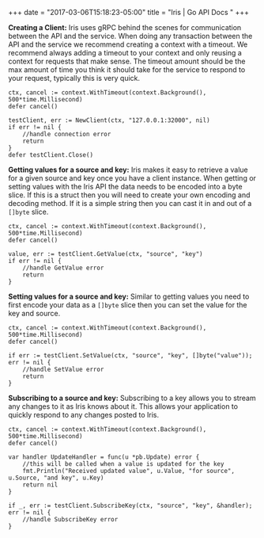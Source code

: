 +++
date = "2017-03-06T15:18:23-05:00"
title = "Iris | Go API Docs "
+++

**Creating a Client:** Iris uses gRPC behind the scenes for communication between the API and the service. When doing any transaction between the API and the service we recommend creating a context with a timeout.  We recommend always adding a timeout to your context and only reusing a context for requests that make sense.  The timeout amount should be the max amount of time you think it should take for the service to respond to your request, typically this is very quick.
```golang
ctx, cancel := context.WithTimeout(context.Background(), 500*time.Millisecond)
defer cancel()

testClient, err := NewClient(ctx, "127.0.0.1:32000", nil)
if err != nil {
    //handle connection error
    return
}
defer testClient.Close()
```

**Getting values for a source and key:** Iris makes it easy to retrieve a value for a given source and key once you have a client instance. When getting or setting values with the Iris API the data needs to be encoded into a byte slice.  If this is a struct then you will need to create your own encoding and decoding method.  If it is a simple string then you can cast it in and out of a `[]byte` slice.
```golang
ctx, cancel := context.WithTimeout(context.Background(), 500*time.Millisecond)
defer cancel()

value, err := testClient.GetValue(ctx, "source", "key")
if err != nil {
    //handle GetValue error
    return
}
```

**Setting values for a source and key:** Similar to getting values you need to first encode your data as a `[]byte` slice then you can set the value for the key and source.
```golang
ctx, cancel := context.WithTimeout(context.Background(), 500*time.Millisecond)
defer cancel()

if err := testClient.SetValue(ctx, "source", "key", []byte("value")); err != nil {
    //handle SetValue error
    return
}
```

**Subscribing to a source and key:** Subscribing to a key allows you to stream any changes to it as Iris knows about it.  This allows your application to quickly respond to any changes posted to Iris.
```golang
ctx, cancel := context.WithTimeout(context.Background(), 500*time.Millisecond)
defer cancel()

var handler UpdateHandler = func(u *pb.Update) error {
    //this will be called when a value is updated for the key
    fmt.Println("Received updated value", u.Value, "for source", u.Source, "and key", u.Key)
    return nil
}

if _, err := testClient.SubscribeKey(ctx, "source", "key", &handler); err != nil {
    //handle SubscribeKey error
}
```
